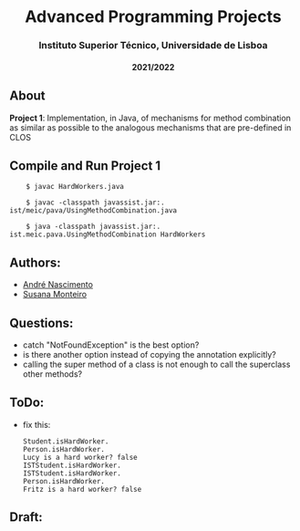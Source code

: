 <h1 align="center">Advanced Programming Projects</h1>
<h3 align="center">Instituto Superior Técnico, Universidade de Lisboa</h3>
<h4 align="center">2021/2022</h4>

## About

**Project 1**: Implementation, in Java, of mechanisms for method combination
as similar as possible to the analogous mechanisms that are pre-defined in CLOS
<br/>

## Compile and Run Project 1

```
    $ javac HardWorkers.java

    $ javac -classpath javassist.jar:. ist/meic/pava/UsingMethodCombination.java

    $ java -classpath javassist.jar:. ist.meic.pava.UsingMethodCombination HardWorkers
```

## Authors:

- [André Nascimento](https://github.com/ArcKenimuZ)
- [Susana Monteiro](https://github.com/susmonteiro)

## Questions: 
- catch "NotFoundException" is the best option?
- is there another option instead of copying the annotation explicitly?
- calling the super method of a class is not enough to call the superclass other methods?

## ToDo:
- fix this:

    ```
    Student.isHardWorker.
    Person.isHardWorker.
    Lucy is a hard worker? false
    ISTStudent.isHardWorker.
    ISTStudent.isHardWorker.
    Person.isHardWorker.
    Fritz is a hard worker? false
    ```

## Draft:
